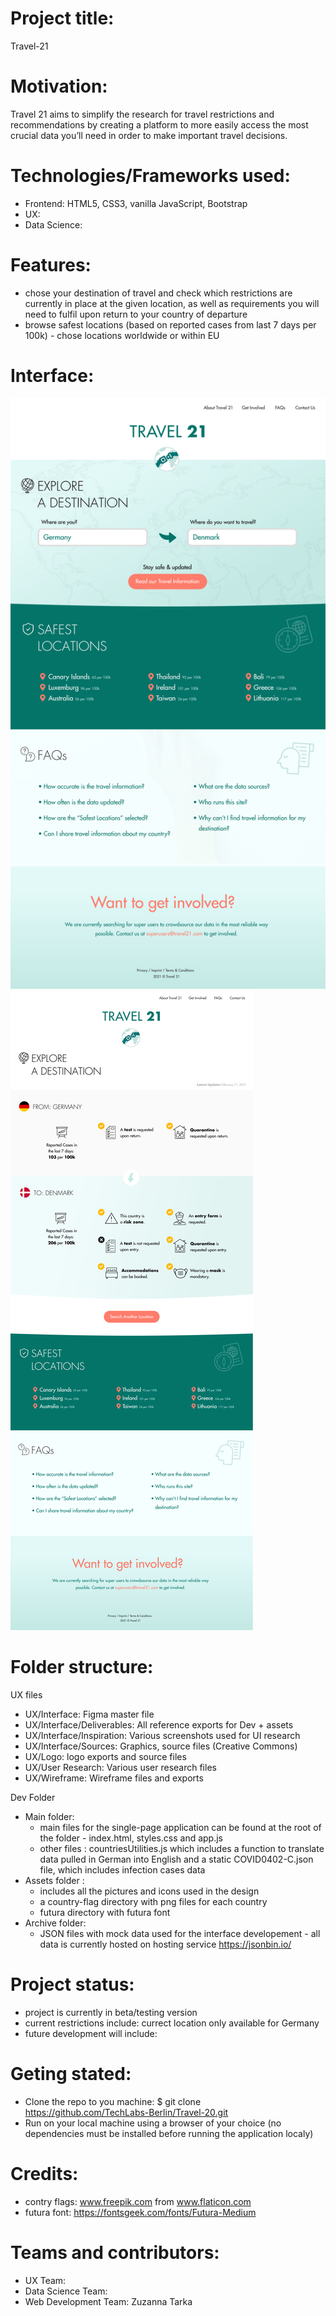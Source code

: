 # Project title: 
Travel-21

# Motivation: 
Travel 21 aims to simplify the research for travel restrictions and recommendations by creating a platform to more easily access the most crucial data you’ll need in order to make important travel decisions.

# Technologies/Frameworks used:
- Frontend: HTML5, CSS3, vanilla JavaScript, Bootstrap
- UX:
- Data Science:

# Features:
- chose your destination of travel and check which restrictions are currently in place at the given location, as well as requirements you will need to fulfil upon return to your country of departure
- browse safest locations (based on reported cases from last 7 days per 100k) - chose locations worldwide or within EU

# Interface:
![Main Page](UX\Interface\Deliverables\INTERFACE_09_Homepage_2x.png?raw=true "Main Page View")
![Results Page](UX\Interface\Deliverables\INTERFACE_08_Results_2x.png?raw=true "Results Page View")

# Folder structure:

UX files
- UX/Interface: Figma master file
- UX/Interface/Deliverables: All reference exports for Dev + assets
- UX/Interface/Inspiration: Various screenshots used for UI research
- UX/Interface/Sources: Graphics, source files (Creative Commons)
- UX/Logo: logo exports and source files
- UX/User Research: Various user research files
- UX/Wireframe: Wireframe files and exports

Dev Folder
- Main folder:
    - main files for the single-page application can be found at the root of the folder - index.html, styles.css and app.js
    - other files : countriesUtilities.js which includes a function to translate data pulled in German into English and a static COVID0402-C.json file, which includes infection cases data
- Assets folder : 
    -  includes all the pictures and icons used in the design
    - a country-flag directory with png files for each country 
    - futura directory with futura font 
- Archive folder:
    - JSON files with mock data used for the interface developement - all data is currently hosted on hosting service https://jsonbin.io/

# Project status:
- project is currently in beta/testing version
- current restrictions include: currect location only available for Germany
- future development will include:


# Geting stated:
- Clone the repo to you machine: 
$ git clone https://github.com/TechLabs-Berlin/Travel-20.git
- Run on your local machine using a browser of your choice (no dependencies must be installed before running the application localy)

# Credits:
- contry flags: www.freepik.com from www.flaticon.com
- futura font: https://fontsgeek.com/fonts/Futura-Medium

# Teams and contributors:
- UX Team:
- Data Science Team:
- Web Development Team: Zuzanna Tarka
